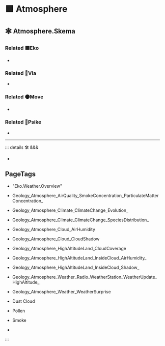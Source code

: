 # 🟩  <eko>Atmosphere</eko>

## 🕸 Atmosphere.Skema

### Related 🟩<eko>Eko</eko>

-

### Related 🔻<via>Via</via>

-

### Related 🟠<move>Move</move>

-

### Related 💜<psike>Psike</psike>

-

---

<!-- =================================================== -->
<!-- =================================================== -->
<!-- =================================================== -->
<!-- =================================================== -->
<!-- =================================================== -->
::: details 🛠 <dev>&&&</dev>

-

<h2>PageTags</h2>

- "Eko.Weather.Overview"
- Geology_Atmosphere_AirQuality_SmokeConcentration_ParticulateMatterConcentration_
- Geology_Atmosphere_Climate_ClimateChange_Evolution_
- Geology_Atmosphere_Climate_ClimateChange_SpeciesDistribution_
- Geology_Atmosphere_Cloud_AirHumidity
- Geology_Atmosphere_Cloud_CloudShadow
- Geology_Atmosphere_HighAltitudeLand_CloudCoverage
- Geology_Atmosphere_HighAltitudeLand_InsideCloud_AirHumidity_
- Geology_Atmosphere_HighAltitudeLand_InsideCloud_Shadow_
- Geology_Atmosphere_Weather_Radio_WeatherStation_WeatherUpdate_HighAltitude_
- Geology_Atmosphere_Weather_WeatherSurprise
- Dust Cloud

- Pollen

- Smoke

-

:::

